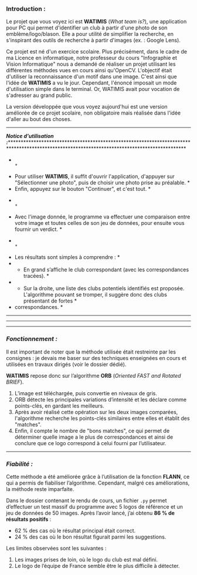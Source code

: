 
### Introduction :  

Le projet que vous voyez ici est **WATIMIS** (*What team is?*), une application pour PC qui permet d'identifier un club 
à partir d'une photo de son emblème/logo/blason. Elle a pour utilité de simplifier la recherche, en s'inspirant des outils de recherche 
à partir d'images (ex. : Google Lens).  

Ce projet est né d'un exercice scolaire. Plus précisément, dans le cadre de ma Licence en informatique, notre professeur du cours "Infographie et Vision Informatique" 
nous a demandé de réaliser un projet utilisant les différentes méthodes vues en cours ainsi qu'OpenCV. L'objectif était d'utiliser la reconnaissance d'un motif dans une image. 
C'est ainsi que l'idée de **WATIMIS** a vu le jour. Cependant, l'énoncé imposait un mode d'utilisation simple dans le terminal.
Or, WATIMIS avait pour vocation de s'adresser au grand public.  

La version développée que vous voyez aujourd'hui est une version améliorée de ce projet scolaire, non obligatoire mais réalisée dans l'idée d'aller au bout des choses.  

---

*******Notice d'utilisation :****************************************************************************************************************************************************
*                                                                                                                                                                               *
*  Pour utiliser **WATIMIS**, il suffit d'ouvrir l'application, d'appuyer sur "Sélectionner une photo", puis de choisir une photo prise au préalable.                           *
*  Enfin, appuyez sur le bouton "Continuer", et c'est tout.                                                                                                                     * 
*                                                                                                                                                                               *
*  Avec l'image donnée, le programme va effectuer une comparaison entre votre image et toutes celles de son jeu de données, pour ensuite vous fournir un verdict.               *
*                                                                                                                                                                               *
*  Les résultats sont simples à comprendre :                                                                                                                                    *
*  - En grand s’affiche le club correspondant (avec les correspondances tracées).                                                                                               *
*  - Sur la droite, une liste des clubs potentiels identifiés est proposée. L'algorithme pouvant se tromper, il suggère donc des clubs présentant de fortes                     *
*   correspondances.                                                                                                                                                            *
*                                                                                                                                                                               *                                                                                                                                                                                                               *
*********************************************************************************************************************************************************************************
---

### ***Fonctionnement :***  

Il est important de noter que la méthode utilisée était restreinte par les consignes : je devais me baser sur des techniques enseignées en cours et utilisées 
en travaux dirigés (voir le dossier dédié).  

**WATIMIS** repose donc sur l’algorithme **ORB** (*Oriented FAST and Rotated BRIEF*).  
1. L’image est téléchargée, puis convertie en niveaux de gris.  
2. ORB détecte les principales variations d’intensité et les déclare comme points-clés, en gardant les meilleurs.  
3. Après avoir réalisé cette opération sur les deux images comparées, l'algorithme recherche les points-clés similaires entre elles et établit des "matches".  
4. Enfin, il compte le nombre de "bons matches", ce qui permet de déterminer quelle image a le plus de correspondances et ainsi de conclure que ce logo correspond
   à celui fourni par l’utilisateur.  

---

### ***Fiabilité :***  

Cette méthode a été améliorée grâce à l’utilisation de la fonction **FLANN**, ce qui a permis de fiabiliser l’algorithme. Cependant, malgré ces améliorations, la méthode reste imparfaite.  

Dans le dossier contenant le rendu de cours, un fichier `.py` permet d’effectuer un test massif du programme avec 5 logos de référence et un jeu de données de 50 images. Après l’avoir lancé,
j’ai obtenu **86 % de résultats positifs** :  
- 62 % des cas où le résultat principal était correct.  
- 24 % des cas où le bon résultat figurait parmi les suggestions.  

Les limites observées sont les suivantes :  
1. Les images prises de loin, où le logo du club est mal défini.  
2. Le logo de l’équipe de France semble être le plus difficile à détecter.
